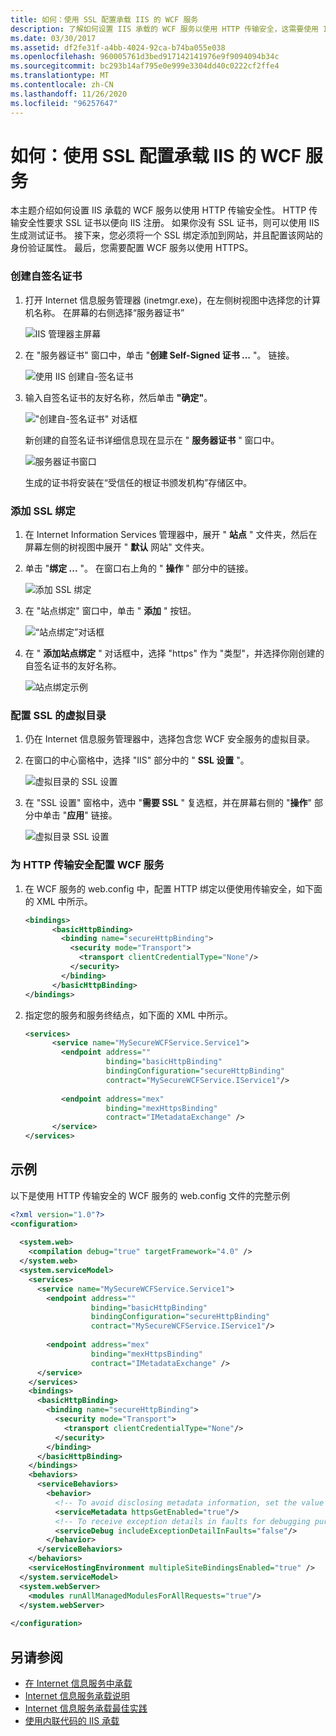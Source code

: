 ```yaml
---
title: 如何：使用 SSL 配置承载 IIS 的 WCF 服务
description: 了解如何设置 IIS 承载的 WCF 服务以使用 HTTP 传输安全，这需要使用 IIS 注册的证书。
ms.date: 03/30/2017
ms.assetid: df2fe31f-a4bb-4024-92ca-b74ba055e038
ms.openlocfilehash: 960005761d3bed917142141976e9f9094094b34c
ms.sourcegitcommit: bc293b14af795e0e999e3304dd40c0222cf2ffe4
ms.translationtype: MT
ms.contentlocale: zh-CN
ms.lasthandoff: 11/26/2020
ms.locfileid: "96257647"
---
```

# <a name="how-to-configure-an-iis-hosted-wcf-service-with-ssl"></a>如何：使用 SSL 配置承载 IIS 的 WCF 服务

本主题介绍如何设置 IIS 承载的 WCF 服务以使用 HTTP 传输安全性。 HTTP 传输安全性要求 SSL 证书以便向 IIS 注册。 如果你没有 SSL 证书，则可以使用 IIS 生成测试证书。 接下来，您必须将一个 SSL 绑定添加到网站，并且配置该网站的身份验证属性。 最后，您需要配置 WCF 服务以使用 HTTPS。  
  
### <a name="creating-a-self-signed-certificate"></a>创建自签名证书  
  
1. 打开 Internet 信息服务管理器 (inetmgr.exe)，在左侧树视图中选择您的计算机名称。 在屏幕的右侧选择“服务器证书”  
  
     ![IIS 管理器主屏幕](media/mg-inetmgrhome.jpg "mg_INetMgrHome")  
  
2. 在 "服务器证书" 窗口中，单击 "**创建 Self-Signed 证书 ...** "。 链接。  
  
     ![使用 IIS 创建自&#45;签名证书](media/mg-createselfsignedcert.jpg "mg_CreateSelfSignedCert")  
  
3. 输入自签名证书的友好名称，然后单击 **"确定"**。  
  
     !["创建自&#45;签名证书" 对话框](media/mg-mycert.jpg "mg_MyCert")  
  
     新创建的自签名证书详细信息现在显示在 " **服务器证书** " 窗口中。  
  
     ![服务器证书窗口](media/mg-servercertificatewindow.jpg "mg_ServerCertificateWindow")  
  
     生成的证书将安装在“受信任的根证书颁发机构”存储区中。  
  
### <a name="add-ssl-binding"></a>添加 SSL 绑定  
  
1. 在 Internet Information Services 管理器中，展开 " **站点** " 文件夹，然后在屏幕左侧的树视图中展开 " **默认** 网站" 文件夹。  
  
2. 单击 "**绑定 ...** "。 在窗口右上角的 " **操作** " 部分中的链接。  
  
     ![添加 SSL 绑定](media/mg-addsslbinding.jpg "mg_AddSSLBinding")  
  
3. 在 "站点绑定" 窗口中，单击 " **添加** " 按钮。  
  
     ![“站点绑定”对话框](media/mg-sitebindingsdialog.jpg "mg_SiteBindingsDialog")  
  
4. 在 " **添加站点绑定** " 对话框中，选择 "https" 作为 "类型"，并选择你刚创建的自签名证书的友好名称。  
  
     ![站点绑定示例](media/mg-mycertbinding.jpg "mg_MyCertBinding")  
  
### <a name="configure-virtual-directory-for-ssl"></a>配置 SSL 的虚拟目录  
  
1. 仍在 Internet 信息服务管理器中，选择包含您 WCF 安全服务的虚拟目录。  
  
2. 在窗口的中心窗格中，选择 "IIS" 部分中的 " **SSL 设置** "。  
  
     ![虚拟目录的 SSL 设置](media/mg-sslsettingsforvdir.jpg "mg_SSLSettingsForVDir")  
  
3. 在 "SSL 设置" 窗格中，选中 "**需要 SSL** " 复选框，并在屏幕右侧的 "**操作**" 部分中单击 "**应用**" 链接。  
  
     ![虚拟目录 SSL 设置](media/mg-vdirsslsettings.JPG "mg_VDirSSLSettings")  
  
### <a name="configure-wcf-service-for-http-transport-security"></a>为 HTTP 传输安全配置 WCF 服务  
  
1. 在 WCF 服务的 web.config 中，配置 HTTP 绑定以便使用传输安全，如下面的 XML 中所示。  
  
    ```xml  
    <bindings>  
          <basicHttpBinding>  
            <binding name="secureHttpBinding">  
              <security mode="Transport">  
                <transport clientCredentialType="None"/>  
              </security>  
            </binding>  
          </basicHttpBinding>  
    </bindings>  
    ```  
  
2. 指定您的服务和服务终结点，如下面的 XML 中所示。  
  
    ```xml  
    <services>  
          <service name="MySecureWCFService.Service1">  
            <endpoint address=""  
                      binding="basicHttpBinding"  
                      bindingConfiguration="secureHttpBinding"  
                      contract="MySecureWCFService.IService1"/>  
  
            <endpoint address="mex"  
                      binding="mexHttpsBinding"  
                      contract="IMetadataExchange" />  
          </service>  
    </services>  
    ```  
  
## <a name="example"></a>示例  

 以下是使用 HTTP 传输安全的 WCF 服务的 web.config 文件的完整示例  
  
```xml  
<?xml version="1.0"?>  
<configuration>  
  
  <system.web>  
    <compilation debug="true" targetFramework="4.0" />  
  </system.web>  
  <system.serviceModel>  
    <services>  
      <service name="MySecureWCFService.Service1">  
        <endpoint address=""  
                  binding="basicHttpBinding"  
                  bindingConfiguration="secureHttpBinding"  
                  contract="MySecureWCFService.IService1"/>  
  
        <endpoint address="mex"  
                  binding="mexHttpsBinding"  
                  contract="IMetadataExchange" />  
      </service>  
    </services>  
    <bindings>  
      <basicHttpBinding>  
        <binding name="secureHttpBinding">  
          <security mode="Transport">  
            <transport clientCredentialType="None"/>  
          </security>  
        </binding>  
      </basicHttpBinding>  
    </bindings>  
    <behaviors>  
      <serviceBehaviors>  
        <behavior>  
          <!-- To avoid disclosing metadata information, set the value below to false and remove the metadata endpoint above before deployment -->  
          <serviceMetadata httpsGetEnabled="true"/>  
          <!-- To receive exception details in faults for debugging purposes, set the value below to true.  Set to false before deployment to avoid disclosing exception information -->  
          <serviceDebug includeExceptionDetailInFaults="false"/>  
        </behavior>  
      </serviceBehaviors>  
    </behaviors>  
    <serviceHostingEnvironment multipleSiteBindingsEnabled="true" />  
  </system.serviceModel>  
  <system.webServer>  
    <modules runAllManagedModulesForAllRequests="true"/>  
  </system.webServer>  
  
</configuration>  
```  
  
## <a name="see-also"></a>另请参阅

- [在 Internet 信息服务中承载](hosting-in-internet-information-services.md)
- [Internet 信息服务承载说明](../samples/internet-information-service-hosting-instructions.md)
- [Internet 信息服务承载最佳实践](internet-information-services-hosting-best-practices.md)
- [使用内联代码的 IIS 承载](../samples/iis-hosting-using-inline-code.md)
